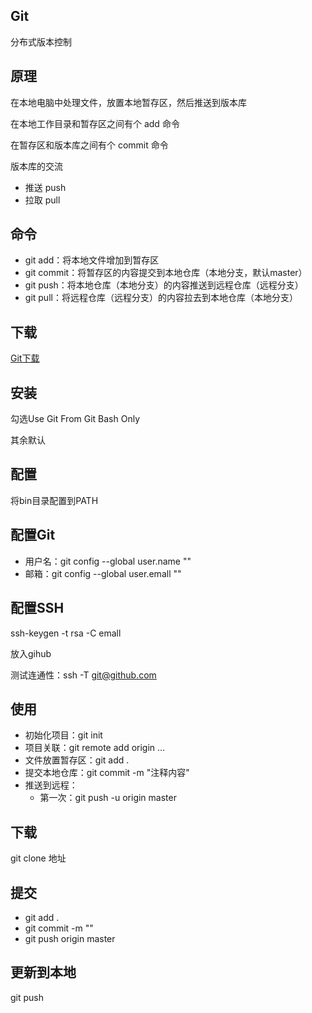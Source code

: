 ## Git

分布式版本控制

## 原理

在本地电脑中处理文件，放置本地暂存区，然后推送到版本库

在本地工作目录和暂存区之间有个 add 命令

在暂存区和版本库之间有个 commit 命令

版本库的交流
  * 推送 push
  * 拉取 pull

## 命令

* git add：将本地文件增加到暂存区
* git commit：将暂存区的内容提交到本地仓库（本地分支，默认master）
* git push：将本地仓库（本地分支）的内容推送到远程仓库（远程分支）
* git pull：将远程仓库（远程分支）的内容拉去到本地仓库（本地分支）

## 下载
[Git下载](https://github.com/git-for-windows/git/releases/)

## 安装

勾选Use Git From Git Bash Only

其余默认

## 配置

将bin目录配置到PATH

## 配置Git

* 用户名：git config --global user.name ""
* 邮箱：git config --global user.emall ""

## 配置SSH

ssh-keygen -t rsa -C emall

放入gihub

测试连通性：ssh -T git@github.com

## 使用

* 初始化项目：git init
* 项目关联：git remote add origin ...
* 文件放置暂存区：git add .
* 提交本地仓库：git commit -m "注释内容"
* 推送到远程：
   * 第一次：git push -u origin master
   
## 下载

git clone 地址

## 提交

* git add .
* git commit -m ""
* git push origin master

## 更新到本地

git push


